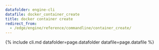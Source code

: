 ```yaml
---
datafolder: engine-cli
datafile: docker_container_create
title: docker container create
redirect_from:
  - /edge/engine/reference/commandline/container_create/
---
```

<!--
This page is automatically generated from Docker's source code. If you want to
suggest a change to the text that appears here, open a ticket or pull request
in the source repository on GitHub:

https://github.com/docker/cli
-->

{% include cli.md datafolder=page.datafolder datafile=page.datafile %}
